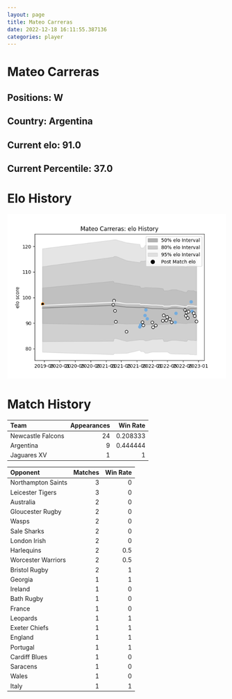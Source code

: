 ```yaml
---  
layout: page  
title: Mateo Carreras  
date: 2022-12-18 16:11:55.387136  
categories: player  
---
```

# Mateo Carreras

## Positions: W

## Country: Argentina

## Current elo: 91.0

## Current Percentile: 37.0

# Elo History


![elo history](history_MateoCarreras.png)
# Match History


| Team              |   Appearances |   Win Rate |
|:------------------|--------------:|-----------:|
| Newcastle Falcons |            24 |   0.208333 |
| Argentina         |             9 |   0.444444 |
| Jaguares XV       |             1 |   1        |

| Opponent           |   Matches |   Win Rate |
|:-------------------|----------:|-----------:|
| Northampton Saints |         3 |        0   |
| Leicester Tigers   |         3 |        0   |
| Australia          |         2 |        0   |
| Gloucester Rugby   |         2 |        0   |
| Wasps              |         2 |        0   |
| Sale Sharks        |         2 |        0   |
| London Irish       |         2 |        0   |
| Harlequins         |         2 |        0.5 |
| Worcester Warriors |         2 |        0.5 |
| Bristol Rugby      |         2 |        1   |
| Georgia            |         1 |        1   |
| Ireland            |         1 |        0   |
| Bath Rugby         |         1 |        0   |
| France             |         1 |        0   |
| Leopards           |         1 |        1   |
| Exeter Chiefs      |         1 |        1   |
| England            |         1 |        1   |
| Portugal           |         1 |        1   |
| Cardiff Blues      |         1 |        0   |
| Saracens           |         1 |        0   |
| Wales              |         1 |        0   |
| Italy              |         1 |        1   |